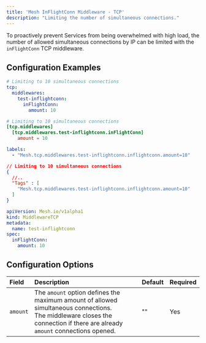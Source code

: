 ```yaml
---
title: 'Mesh InFlightConn Middleware - TCP'
description: "Limiting the number of simultaneous connections."
---
```


To proactively prevent Services from being overwhelmed with high load, the number of allowed simultaneous connections by IP can be limited with the `inFlightConn` TCP middleware.

## Configuration Examples

```yaml tab="Structured (YAML)"
# Limiting to 10 simultaneous connections
tcp:
  middlewares:
    test-inflightconn:
      inFlightConn:
        amount: 10
```

```toml tab="Structured (TOML)"
# Limiting to 10 simultaneous connections
[tcp.middlewares]
  [tcp.middlewares.test-inflightconn.inFlightConn]
    amount = 10
```

```yaml tab="Labels"
labels:
  - "Mesh.tcp.middlewares.test-inflightconn.inflightconn.amount=10"
```

```json tab="Tags"
// Limiting to 10 simultaneous connections
{
  //..
  "Tags" : [
    "Mesh.tcp.middlewares.test-inflightconn.inflightconn.amount=10"
  ]
}
```

```yaml tab="Kubernetes"
apiVersion: Mesh.io/v1alpha1
kind: MiddlewareTCP
metadata:
  name: test-inflightconn
spec:
  inFlightConn:
    amount: 10
```

## Configuration Options

| Field | Description | Default | Required |
|:------|:------------|------------------|-------|
| `amount` | The `amount` option defines the maximum amount of allowed simultaneous connections. <br /> The middleware closes the connection if there are already `amount` connections opened. | "" | Yes |
